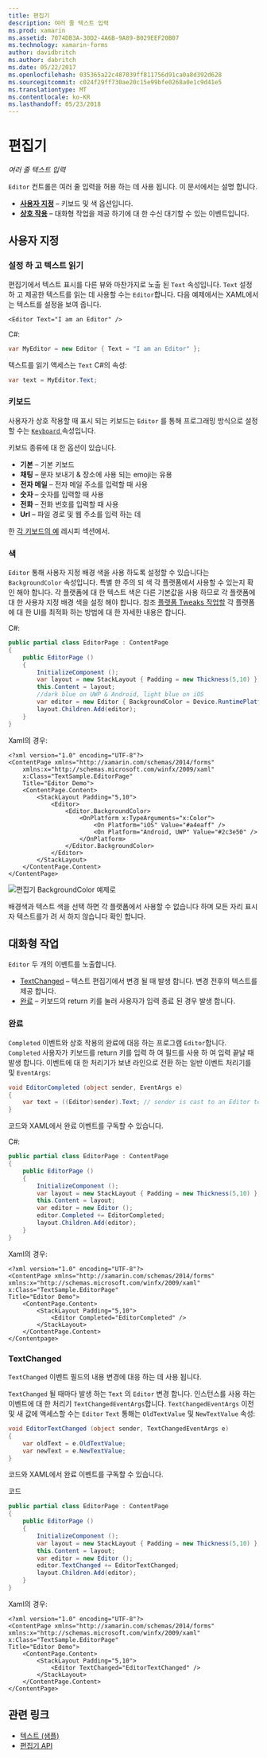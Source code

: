 ```yaml
---
title: 편집기
description: 여러 줄 텍스트 입력
ms.prod: xamarin
ms.assetid: 7074DB3A-30D2-4A6B-9A89-B029EEF20B07
ms.technology: xamarin-forms
author: davidbritch
ms.author: dabritch
ms.date: 05/22/2017
ms.openlocfilehash: 035365a22c487039ff811756d91ca0a8d392d628
ms.sourcegitcommit: c024f29ff730ae20c15e99bfe0268a0e1c9d41e5
ms.translationtype: MT
ms.contentlocale: ko-KR
ms.lasthandoff: 05/23/2018
---
```

# <a name="editor"></a>편집기

_여러 줄 텍스트 입력_

`Editor` 컨트롤은 여러 줄 입력을 허용 하는 데 사용 됩니다. 이 문서에서는 설명 합니다.

- **[사용자 지정](#customization)**  &ndash; 키보드 및 색 옵션입니다.
- **[상호 작용](#interactivity)**  &ndash; 대화형 작업을 제공 하기에 대 한 수신 대기할 수 있는 이벤트입니다.

## <a name="customization"></a>사용자 지정

### <a name="setting-and-reading-text"></a>설정 하 고 텍스트 읽기

편집기에서 텍스트 표시를 다른 뷰와 마찬가지로 노출 된 `Text` 속성입니다. `Text` 설정 하 고 제공한 텍스트를 읽는 데 사용할 수는 `Editor`합니다. 다음 예제에서는 XAML에서는 텍스트를 설정을 보여 줍니다.

```xaml
<Editor Text="I am an Editor" />
```

C#:

```csharp
var MyEditor = new Editor { Text = "I am an Editor" };
```

텍스트를 읽기 액세스는 `Text` C#의 속성:

```csharp
var text = MyEditor.Text;
```

### <a name="keyboards"></a>키보드

사용자가 상호 작용할 때 표시 되는 키보드는 `Editor` 를 통해 프로그래밍 방식으로 설정할 수는 [ ``Keyboard`` ](https://developer.xamarin.com/api/type/Xamarin.Forms.Keyboard/) 속성입니다.

키보드 종류에 대 한 옵션이 있습니다.

- **기본** &ndash; 기본 키보드
- **채팅** &ndash; 문자 보내기 & 장소에 사용 되는 emoji는 유용
- **전자 메일** &ndash; 전자 메일 주소를 입력할 때 사용
- **숫자** &ndash; 숫자를 입력할 때 사용
- **전화** &ndash; 전화 번호를 입력할 때 사용
- **Url** &ndash; 파일 경로 및 웹 주소를 입력 하는 데

한 [각 키보드의 예](https://developer.xamarin.com/recipes/cross-platform/xamarin-forms/choose-keyboard-for-entry/) 레시피 섹션에서.

### <a name="colors"></a>색

`Editor` 통해 사용자 지정 배경 색을 사용 하도록 설정할 수 있습니다는 `BackgroundColor` 속성입니다. 특별 한 주의 되 색 각 플랫폼에서 사용할 수 있는지 확인 해야 합니다. 각 플랫폼에 대 한 텍스트 색은 다른 기본값을 사용 하므로 각 플랫폼에 대 한 사용자 지정 배경 색을 설정 해야 합니다. 참조 [플랫폼 Tweaks 작업할](~/xamarin-forms/platform/device.md) 각 플랫폼에 대 한 UI를 최적화 하는 방법에 대 한 자세한 내용은 합니다.

C#:

```csharp
public partial class EditorPage : ContentPage
{
    public EditorPage ()
    {
        InitializeComponent ();
        var layout = new StackLayout { Padding = new Thickness(5,10) };
        this.Content = layout;
        //dark blue on UWP & Android, light blue on iOS
        var editor = new Editor { BackgroundColor = Device.RuntimePlatform == Device.iOS ? Color.FromHex("#A4EAFF") : Color.FromHex("#2c3e50") };
        layout.Children.Add(editor);
    }
}
```

Xaml의 경우:

```xaml
<?xml version="1.0" encoding="UTF-8"?>
<ContentPage xmlns="http://xamarin.com/schemas/2014/forms"
    xmlns:x="http://schemas.microsoft.com/winfx/2009/xaml"
    x:Class="TextSample.EditorPage"
    Title="Editor Demo">
    <ContentPage.Content>
        <StackLayout Padding="5,10">
            <Editor>
                <Editor.BackgroundColor>
                    <OnPlatform x:TypeArguments="x:Color">
                        <On Platform="iOS" Value="#a4eaff" />
                        <On Platform="Android, UWP" Value="#2c3e50" />
                    </OnPlatform>
                </Editor.BackgroundColor>
            </Editor>
        </StackLayout>
    </ContentPage.Content>
</ContentPage>
```

![](editor-images/textbackgroundcolor.png "편집기 BackgroundColor 예제로")

배경색과 텍스트 색을 선택 하면 각 플랫폼에서 사용할 수 없습니다 하며 모든 자리 표시자 텍스트를가 려 서 하지 않습니다 확인 합니다.

## <a name="interactivity"></a>대화형 작업

`Editor` 두 개의 이벤트를 노출합니다.

- [TextChanged](http://developer.xamarin.com/api/event/Xamarin.Forms.Editor.TextChanged/) &ndash; 텍스트 편집기에서 변경 될 때 발생 합니다. 변경 전후의 텍스트를 제공 합니다.
- [완료](http://developer.xamarin.com/api/event/Xamarin.Forms.Editor.Completed/) &ndash; 키보드의 return 키를 눌러 사용자가 입력 종료 된 경우 발생 합니다.

### <a name="completed"></a>완료

`Completed` 이벤트와 상호 작용의 완료에 대응 하는 프로그램 `Editor`합니다. `Completed` 사용자가 키보드를 return 키를 입력 하 여 필드를 사용 하 여 입력 끝날 때 발생 합니다. 이벤트에 대 한 처리기가 보낸 라인으로 전환 하는 일반 이벤트 처리기를 및 `EventArgs`:

```csharp
void EditorCompleted (object sender, EventArgs e)
{
    var text = ((Editor)sender).Text; // sender is cast to an Editor to enable reading the `Text` property of the view.
}
```

코드와 XAML에서 완료 이벤트를 구독할 수 있습니다.

C#:

```csharp
public partial class EditorPage : ContentPage
{
    public EditorPage ()
    {
        InitializeComponent ();
        var layout = new StackLayout { Padding = new Thickness(5,10) };
        this.Content = layout;
        var editor = new Editor ();
        editor.Completed += EditorCompleted;
        layout.Children.Add(editor);
    }
}
```

Xaml의 경우:

```xaml
<?xml version="1.0" encoding="UTF-8"?>
<ContentPage xmlns="http://xamarin.com/schemas/2014/forms"
xmlns:x="http://schemas.microsoft.com/winfx/2009/xaml"
x:Class="TextSample.EditorPage"
Title="Editor Demo">
    <ContentPage.Content>
        <StackLayout Padding="5,10">
            <Editor Completed="EditorCompleted" />
        </StackLayout>
    </ContentPage.Content>
</Contentpage>
```

### <a name="textchanged"></a>TextChanged

`TextChanged` 이벤트 필드의 내용 변경에 대응 하는 데 사용 됩니다.

`TextChanged` 될 때마다 발생 하는 `Text` 의 `Editor` 변경 합니다. 인스턴스를 사용 하는 이벤트에 대 한 처리기 `TextChangedEventArgs`합니다. `TextChangedEventArgs` 이전 및 새 값에 액세스할 수는 `Editor` `Text` 통해는 `OldTextValue` 및 `NewTextValue` 속성:

```csharp
void EditorTextChanged (object sender, TextChangedEventArgs e)
{
    var oldText = e.OldTextValue;
    var newText = e.NewTextValue;
}
```

코드와 XAML에서 완료 이벤트를 구독할 수 있습니다.

코드

```csharp
public partial class EditorPage : ContentPage
{
    public EditorPage ()
    {
        InitializeComponent ();
        var layout = new StackLayout { Padding = new Thickness(5,10) };
        this.Content = layout;
        var editor = new Editor ();
        editor.TextChanged += EditorTextChanged;
        layout.Children.Add(editor);
    }
}
```

Xaml의 경우:

```xaml
<?xml version="1.0" encoding="UTF-8"?>
<ContentPage xmlns="http://xamarin.com/schemas/2014/forms"
xmlns:x="http://schemas.microsoft.com/winfx/2009/xaml"
x:Class="TextSample.EditorPage"
Title="Editor Demo">
    <ContentPage.Content>
        <StackLayout Padding="5,10">
            <Editor TextChanged="EditorTextChanged" />
        </StackLayout>
    </ContentPage.Content>
</ContentPage>
```


## <a name="related-links"></a>관련 링크

- [텍스트 (샘플)](https://developer.xamarin.com/samples/xamarin-forms/UserInterface/Text)
- [편집기 API](https://developer.xamarin.com/api/type/Xamarin.Forms.Editor/)
